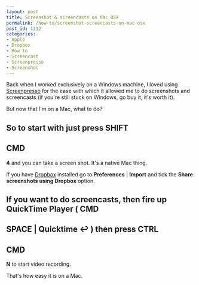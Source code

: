 ```yaml
---
layout: post
title: Screenshot & screencasts on Mac OSX
permalink: /how-to/screenshot-screencasts-on-mac-osx
post_id: 1212
categories:
- Apple
- Dropbox
- How to
- Screencast
- Screenpresso
- Screenshot
---
```


Back when I worked exclusively on a Windows machine, I loved using
[Screenpresso](http://www.screenpresso.com/) for the ease with which it allowed me to do screenshots and screencasts (if you're still stuck on Windows, go buy it, it's worth it).

But now that I'm on a Mac, what to do?

So to start with just press
**SHIFT**
-
**CMD**
-
**4**
 and you can take a screen shot. It's a native Mac thing.

If you have
[Dropbox](https://db.tt/Banmhm2) installed go to
**Preferences**
 |
**Import**
 and tick the
**Share screenshots using Dropbox**
 option.

If you want to do screencasts, then fire up QuickTime Player (
**CMD**
-
**SPACE**
 |
**Quicktime ↩**
) then press
**CTRL**
-
**CMD**
-
**N**
 to start video recording.

That's how easy it is on a Mac.
